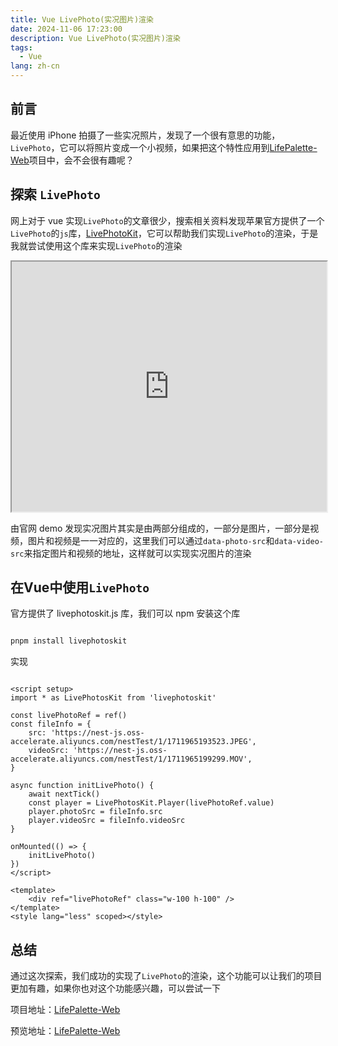 ```yaml
---
title: Vue LivePhoto(实况图片)渲染 
date: 2024-11-06 17:23:00
description: Vue LivePhoto(实况图片)渲染 
tags:
  - Vue
lang: zh-cn
---
```




## 前言

最近使用 iPhone 拍摄了一些实况照片，发现了一个很有意思的功能，`LivePhoto`，它可以将照片变成一个小视频，如果把这个特性应用到[LifePalette-Web](https://github.com/Life-Palette/LifePalette-Web)项目中，会不会很有趣呢？

## 探索 `LivePhoto`

网上对于 vue 实现`LivePhoto`的文章很少，搜索相关资料发现苹果官方提供了一个`LivePhoto`的`js`库，[LivePhotoKit](https://developer.apple.com/documentation/livephotoskitjs)，它可以帮助我们实现`LivePhoto`的渲染，于是我就尝试使用这个库来实现`LivePhoto`的渲染

<iframe
      class="code-editor-frame"
      data-code="code-editor-element"
      data-code-id="7477495222440558632"
      data-src="https://code.juejin.cn/pen/7477495222440558632"
      style="display: block;width: 100%; height: 400px;"
      loading="lazy"
      src="https://code.juejin.cn/pen/7477495222440558632"
></iframe>


由官网 demo 发现实况图片其实是由两部分组成的，一部分是图片，一部分是视频，图片和视频是一一对应的，这里我们可以通过`data-photo-src`和`data-video-src`来指定图片和视频的地址，这样就可以实现实况图片的渲染

## 在Vue中使用`LivePhoto`

官方提供了 livephotoskit.js 库，我们可以 npm 安装这个库

```bash

pnpm install livephotoskit

```

实现

```vue

<script setup>
import * as LivePhotosKit from 'livephotoskit'

const livePhotoRef = ref()
const fileInfo = {
    src: 'https://nest-js.oss-accelerate.aliyuncs.com/nestTest/1/1711965193523.JPEG',
    videoSrc: 'https://nest-js.oss-accelerate.aliyuncs.com/nestTest/1/1711965199299.MOV',
}

async function initLivePhoto() {
    await nextTick()
    const player = LivePhotosKit.Player(livePhotoRef.value)
    player.photoSrc = fileInfo.src
    player.videoSrc = fileInfo.videoSrc
}

onMounted(() => {
    initLivePhoto()
})
</script>

<template>
    <div ref="livePhotoRef" class="w-100 h-100" />
</template>
<style lang="less" scoped></style>

```

## 总结

通过这次探索，我们成功的实现了`LivePhoto`的渲染，这个功能可以让我们的项目更加有趣，如果你也对这个功能感兴趣，可以尝试一下

项目地址：[LifePalette-Web](https://github.com/Life-Palette/LifePalette-Web)

预览地址：[LifePalette-Web](https://lpalette.cn)
